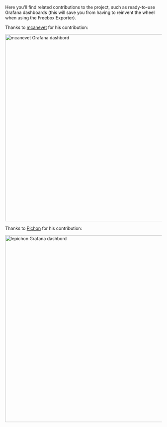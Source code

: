 Here you'll find related contributions to the project, such as ready-to-use Grafana dashboards (this will save you from having to reinvent the wheel when using the Freebox Exporter).

Thanks to [mcanevet](https://gist.github.com/mcanevet) for his contribution:

<img width="600" alt="mcanevet Grafana dashbord" src="https://user-images.githubusercontent.com/13923756/57589143-de912180-751f-11e9-8bad-7842b35776d9.png">

Thanks to [Pichon](https://github.com/lepichon) for his contribution:

<img width="600" alt="lepichon Grafana dashbord" src="https://user-images.githubusercontent.com/13923756/74086200-e9fa8480-4a80-11ea-92d4-a4aca6f8c159.png">